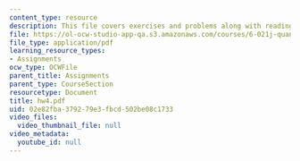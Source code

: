 ```yaml
---
content_type: resource
description: This file covers exercises and problems along with reading and announcements.
file: https://ol-ocw-studio-app-qa.s3.amazonaws.com/courses/6-021j-quantitative-physiology-cells-and-tissues-fall-2004/02e82fba379279e3fbcd502be08c1733_hw4.pdf
file_type: application/pdf
learning_resource_types:
- Assignments
ocw_type: OCWFile
parent_title: Assignments
parent_type: CourseSection
resourcetype: Document
title: hw4.pdf
uid: 02e82fba-3792-79e3-fbcd-502be08c1733
video_files:
  video_thumbnail_file: null
video_metadata:
  youtube_id: null
---
```

